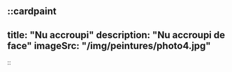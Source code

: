
::cardpaint
---
title: "Nu accroupi"
description: "Nu accroupi de face"
imageSrc: "/img/peintures/photo4.jpg"
---
::
